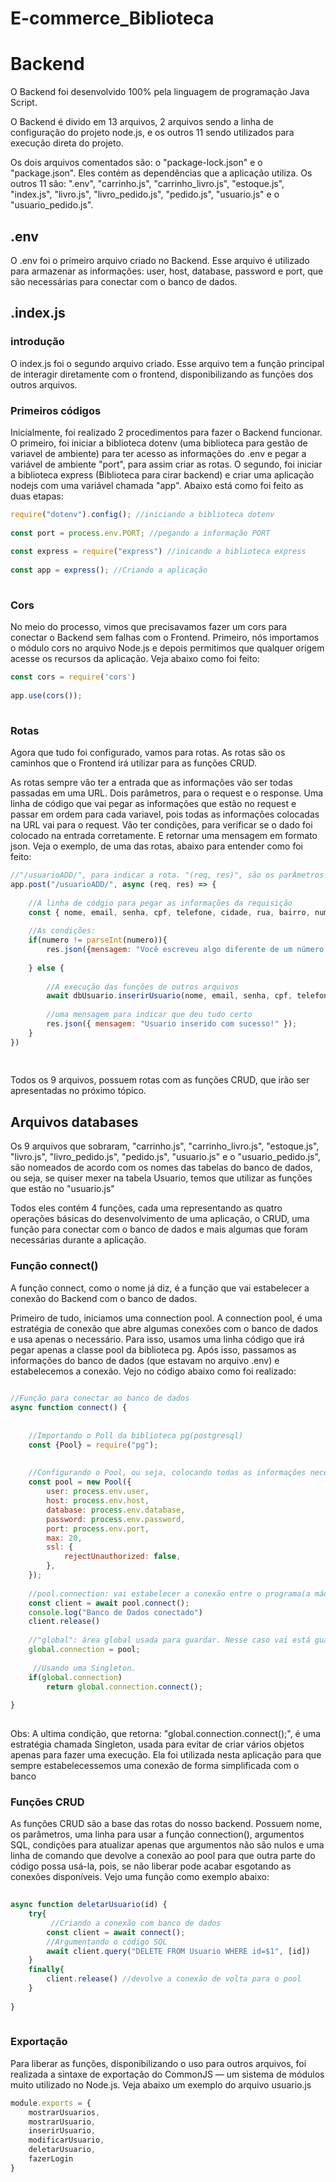 # E-commerce_Biblioteca

# Backend
 
O Backend foi desenvolvido 100% pela linguagem de programação Java Script. 
 
O Backend é divido em 13 arquivos, 2 arquivos sendo a linha de configuração do projeto node.js, e os outros 11 sendo utilizados para execução direta do projeto.
 
Os dois arquivos comentados são: o "package-lock.json" e o "package.json". Eles contém as dependências que a aplicação utiliza. Os outros 11 são: ".env", "carrinho.js", "carrinho_livro.js", "estoque.js", "index.js", "livro.js", "livro_pedido.js", "pedido.js", "usuario.js" e o "usuario_pedido.js".
 
## .env
O .env foi o primeiro arquivo criado no Backend. Esse arquivo é utilizado para armazenar as informações: user, host, database, password e port, que são necessárias para conectar com o banco de dados.
 
    
## .index.js
### introdução
O index.js foi o segundo arquivo criado. Esse arquivo tem a função principal de interagir diretamente com o frontend, disponibilizando as funções dos outros arquivos.
 
### Primeiros códigos
Inicialmente, foi realizado 2 procedimentos para fazer o Backend funcionar. O primeiro, foi iniciar a biblioteca dotenv (uma biblioteca para gestão de variavel de ambiente) para ter acesso as informações do .env e pegar a variável de ambiente "port", para assim criar as rotas. O segundo, foi iniciar a biblioteca express (Biblioteca para cirar backend) e criar uma aplicação nodejs com uma variável chamada "app". Abaixo está como foi feito as duas etapas:
 
```javascript
require("dotenv").config(); //iniciando a biblioteca dotenv
 
const port = process.env.PORT; //pegando a informação PORT
 
const express = require("express") //inicando a biblioteca express
 
const app = express(); //Criando a aplicação
 
````
 
### Cors
No meio do processo, vimos que precisavamos fazer um cors para conectar o Backend sem falhas com o Frontend. Primeiro, nós importamos o módulo cors no arquivo Node.js e depois permitimos que qualquer origem acesse os recursos da aplicação. Veja abaixo como foi feito: 
 
```javascript
const cors = require('cors')
 
app.use(cors());
 
````
 
### Rotas
Agora que tudo foi configurado, vamos para rotas. As rotas são os caminhos que o Frontend irá utilizar para as funções CRUD. 
 
As rotas sempre vão ter a entrada que as informações vão ser todas passadas em uma URL. Dois parâmetros, para o request e o response. Uma linha de código que vai pegar as informações que estão no request e passar em ordem para cada variavel, pois todas as informações colocadas na URL vai para o request. Vão ter condições, para verificar se o dado foi colocado na entrada corretamente. E retornar uma mensagem em formato json. Veja o exemplo, de uma das rotas, abaixo para entender como foi feito:
 
```javascript
//"/usuarioADD/", para indicar a rota. "(req, res)", são os parÂmetros
app.post("/usuarioADD/", async (req, res) => {
 
    //A linha de códgio para pegar as informações da requisição
    const { nome, email, senha, cpf, telefone, cidade, rua, bairro, numero, cep } = req.body; // Pegando os parâmetros da URL
 
    //As condições: 
    if(numero != parseInt(numero)){
        res.json({mensagem: "Você escreveu algo diferente de um número inteiro, no campo 'numero'. Escreva um número inteiro para da certo!"})
 
    } else {
        
        //A execução das funções de outros arquivos
        await dbUsuario.inserirUsuario(nome, email, senha, cpf, telefone, cidade, rua, bairro, numero, cep);
 
        //uma mensagem para indicar que deu tudo certo
        res.json({ mensagem: "Usuario inserido com sucesso!" }); 
    }
})
 
 
````
 
Todos os 9 arquivos, possuem rotas com as funções CRUD, que irão ser apresentadas no próximo tópico.
 
## Arquivos databases
 
Os 9 arquivos que sobraram, "carrinho.js", "carrinho_livro.js", "estoque.js", "livro.js", "livro_pedido.js", "pedido.js", "usuario.js" e o "usuario_pedido.js", são nomeados de acordo com os nomes das tabelas do banco de dados, ou seja, se quiser mexer na tabela Usuario, temos que utilizar as funções que estão no "usuario.js"
 
Todos eles contém 4 funções, cada uma representando as quatro operações básicas do desenvolvimento de uma aplicação, o CRUD, uma função para conectar com o banco de dados e mais algumas que foram necessárias durante a aplicação.
 
### Função connect()
 
A função connect, como o nome já diz, é a função que vai estabelecer a conexão do Backend com o banco de dados.
 
Primeiro de tudo, iniciamos uma connection pool. A connection pool, é uma estratégia de conexão que abre algumas conexões com o banco de dados e usa apenas o necessário. Para isso, usamos uma linha código que irá pegar apenas a classe pool da biblioteca pg. Após isso, passamos as informações do banco de dados (que estavam no arquivo .env) e estabelecemos a conexão. Vejo no código abaixo como foi realizado: 
 
```javascript
 
//Função para conectar ao banco de dados
async function connect() {
   
 
    //Importando o Poll da biblioteca pg(postgresql)
    const {Pool} = require("pg");
 
 
    //Configurando o Pool, ou seja, colocando todas as informações necessárias para criar a conexão
    const pool = new Pool({
        user: process.env.user,
        host: process.env.host,
        database: process.env.database,
        password: process.env.password,
        port: process.env.port,
        max: 20,
        ssl: {
            rejectUnauthorized: false,
        },
    });
 
    //pool.connection: vai estabelecer a conexão entre o programa(a máquina) e o banco de dados
    const client = await pool.connect();
    console.log("Banco de Dados conectado")
    client.release()
 
    //"global": área global usada para guardar. Nesse caso vai está guardando o objeto connection
    global.connection = pool;
 
     //Usando uma Singleton. 
    if(global.connection)
        return global.connection.connect();
    
}
 
````
 
Obs: A ultima condição, que retorna: "global.connection.connect();", é uma estratégia chamada Singleton, usada para evitar de criar vários objetos apenas para fazer uma execução. Ela foi utilizada nesta aplicação para que sempre estabelecessemos uma conexão de forma simplificada com o banco
 
### Funções CRUD
As funções CRUD são a base das rotas do nosso backend. Possuem nome, os parâmetros, uma linha para usar a função connection(), argumentos SQL, condições para atualizar apenas que argumentos não são nulos e uma linha de comando que devolve a conexão ao pool para que outra parte do código possa usá-la, pois, se não liberar pode acabar esgotando as conexões disponíveis. Vejo uma função como exemplo abaixo: 
 
```javascript
 
async function deletarUsuario(id) {
    try{
         //Criando a conexão com banco de dados 
        const client = await connect();
        //Argumentando o código SQL
        await client.query("DELETE FROM Usuario WHERE id=$1", [id])
    }
    finally{
        client.release() //devolve a conexão de volta para o pool
    }
  
}
 
````
 
### Exportação
Para liberar as funções, disponibilizando o uso para outros arquivos, foi realizada a sintaxe de exportação do CommonJS — um sistema de módulos muito utilizado no Node.js. Veja abaixo um exemplo do arquivo usuario.js
 
```javascript
module.exports = {
    mostrarUsuarios,
    mostrarUsuario,
    inserirUsuario,
    modificarUsuario,
    deletarUsuario,
    fazerLogin
}
````
